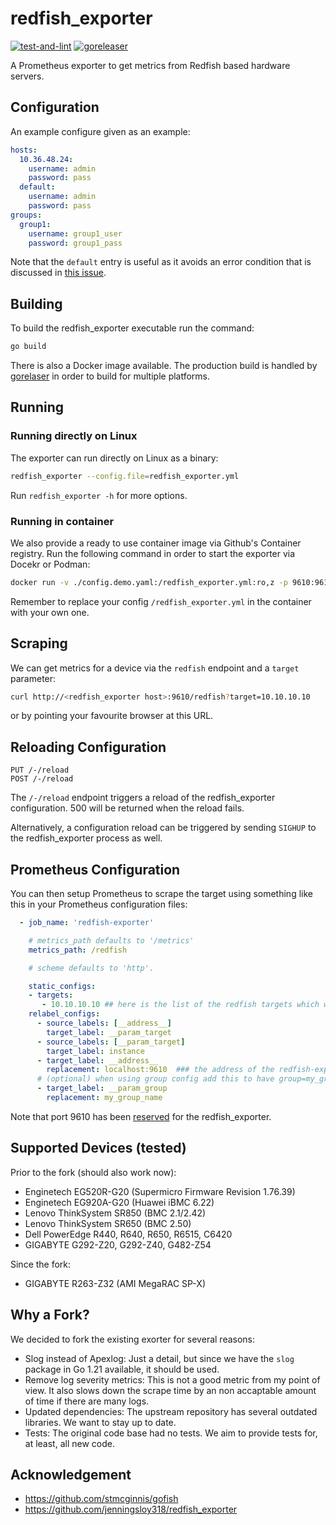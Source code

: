 # redfish_exporter

[![test-and-lint](https://github.com/FreekingDean/redfish_exporter/actions/workflows/test-and-lint.yml/badge.svg)](https://github.com/FreekingDean/redfish_exporter/actions/workflows/test-and-lint.yml)
[![goreleaser](https://github.com/FreekingDean/redfish_exporter/actions/workflows/build-goreleaser.yml/badge.svg)](https://github.com/FreekingDean/redfish_exporter/actions/workflows/build-goreleaser.yml)


A Prometheus exporter to get metrics from Redfish based hardware servers.

## Configuration

An example configure given as an example:

```yaml
hosts:
  10.36.48.24:
    username: admin
    password: pass
  default:
    username: admin
    password: pass
groups:
  group1:
    username: group1_user
    password: group1_pass
```
Note that the ```default``` entry is useful as it avoids an error
condition that is discussed in [this issue][1].

## Building

To build the redfish_exporter executable run the command:

```sh
go build
```

There is also a Docker image available. The production build is handled by [gorelaser](https://goreleaser.com/) in order to build for multiple platforms.

## Running

### Running directly on Linux

The exporter can run directly on Linux as a binary:

```sh
redfish_exporter --config.file=redfish_exporter.yml
```
Run `redfish_exporter -h` for more options.

### Running in container

We also provide a ready to use container image via Github's Container registry. Run the following command in order to start the exporter via Docekr or Podman:

```sh
docker run -v ./config.demo.yaml:/redfish_exporter.yml:ro,z -p 9610:9610 ghcr.io/flxpeters/redfish_exporter:latest
```

Remember to replace your config  `/redfish_exporter.yml` in the container with your own one.

## Scraping

We can get metrics for a device via the `redfish` endpoint and a `target` parameter:

```sh
curl http://<redfish_exporter host>:9610/redfish?target=10.10.10.10
```
or by pointing your favourite browser at this URL.

## Reloading Configuration

```
PUT /-/reload
POST /-/reload
```

The `/-/reload` endpoint triggers a reload of the redfish_exporter configuration.
500 will be returned when the reload fails.

Alternatively, a configuration reload can be triggered by sending `SIGHUP` to the redfish_exporter process as well.

## Prometheus Configuration

You can then setup Prometheus to scrape the target using something like this in your Prometheus configuration files:

```yaml
  - job_name: 'redfish-exporter'

    # metrics_path defaults to '/metrics'
    metrics_path: /redfish

    # scheme defaults to 'http'.

    static_configs:
    - targets:
       - 10.10.10.10 ## here is the list of the redfish targets which will be monitored
    relabel_configs:
      - source_labels: [__address__]
        target_label: __param_target
      - source_labels: [__param_target]
        target_label: instance
      - target_label: __address__
        replacement: localhost:9610  ### the address of the redfish-exporter address
      # (optional) when using group config add this to have group=my_group_name
      - target_label: __param_group
        replacement: my_group_name
```

Note that port 9610 has been [reserved][4] for the redfish_exporter.

## Supported Devices (tested)

Prior to the fork (should also work now):

- Enginetech EG520R-G20 (Supermicro Firmware Revision 1.76.39)
- Enginetech EG920A-G20 (Huawei iBMC 6.22)
- Lenovo ThinkSystem SR850 (BMC 2.1/2.42)
- Lenovo ThinkSystem SR650 (BMC 2.50)
- Dell PowerEdge R440, R640, R650, R6515, C6420
- GIGABYTE G292-Z20, G292-Z40, G482-Z54

Since the fork:

- GIGABYTE R263-Z32 (AMI MegaRAC SP-X)

## Why a Fork?

We decided to fork the existing exorter for several reasons:

- Slog instead of Apexlog: Just a detail, but since we have the `slog` package in Go 1.21 available, it should be used.
- Remove log severity metrics: This is not a good metric from my point of view.
  It also slows down the scrape time by an non accaptable amount of time if there are many logs.
- Updated dependencies: The upstream repository has several outdated libraries. We want to stay up to date.
- Tests: The original code base had no tests. We aim to provide tests for, at least, all new code.

## Acknowledgement

* https://github.com/stmcginnis/gofish
* https://github.com/jenningsloy318/redfish_exporter

[1]: https://github.com/jenningsloy318/redfish_exporter/issues/7
[4]: https://github.com/prometheus/prometheus/wiki/Default-port-allocations
